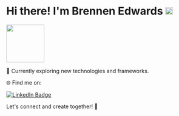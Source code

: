 
<h1>
  Hi there!
  I'm Brennen Edwards
  <img src="https://media.giphy.com/media/hvRJCLFzcasrR4ia7z/giphy.gif" width="20px"/>
</h1>

<div id="header" align="left">
  <img src="https://media4.giphy.com/media/v1.Y2lkPTc5MGI3NjExM2g4ZHRpcmI4MXA2bW1rcHc1NGFuMDVqeWp3YWd6OGRrZW5qbXo1NCZlcD12MV9pbnRlcm5hbF9naWZfYnlfaWQmY3Q9Zw/Y4ak9Ki2GZCbJxAnJD/giphy.gif" width="100px" />
</div>





🚀 Currently exploring new technologies and frameworks.

🌐 Find me on:<div id="badges">
  <a href="https://www.linkedin.com/in/brennen-edwards-053252131/" target="_blank">
    <img src="https://img.shields.io/badge/LinkedIn-blue?style=for-the-badge&logo=linkedin&logoColor=white" alt="LinkedIn Badge"/>
  </a>
</div>

Let's connect and create together! 🚀

